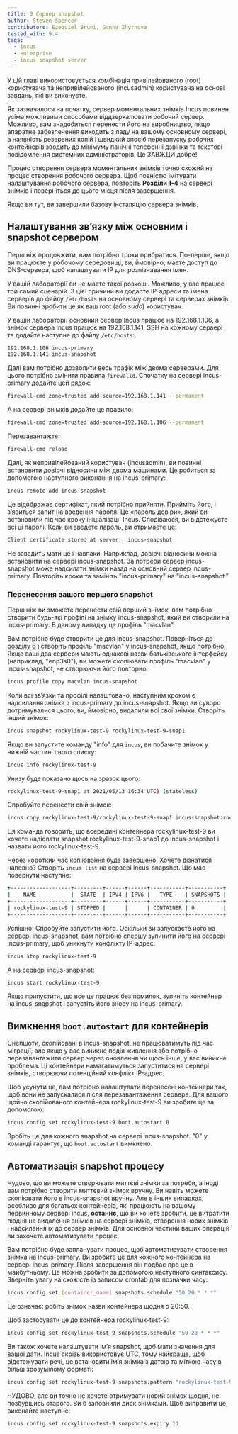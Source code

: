 ```yaml
---
title: 9 Сервер snapshot
author: Steven Spencer
contributors: Ezequiel Bruni, Ganna Zhyrnova
tested_with: 9.4
tags:
  - incus
  - enterprise
  - incus snapshot server
---
```


У цій главі використовується комбінація привілейованого (root) користувача та непривілейованого (incusadmin) користувача на основі завдань, які ви виконуєте.

Як зазначалося на початку, сервер моментальних знімків Incus повинен усіма можливими способами віддзеркалювати робочий сервер. Можливо, вам знадобиться перенести його на виробництво, якщо апаратне забезпечення виходить з ладу на вашому основному сервері, а наявність резервних копій і швидкий спосіб перезапуску робочих контейнерів зводить до мінімуму панічні телефонні дзвінки та текстові повідомлення системних адміністраторів. Це ЗАВЖДИ добре!

Процес створення сервера моментальних знімків точно схожий на процес створення робочого сервера. Щоб повністю імітувати налаштування робочого сервера, повторіть **Розділи 1-4** на сервері знімків і поверніться до цього місця після завершення.

Якщо ви тут, ви завершили базову інсталяцію сервера знімків.

## Налаштування зв’язку між основним і snapshot сервером

Перш ніж продовжити, вам потрібно трохи прибратися. По-перше, якщо ви працюєте у робочому середовищі, ви, ймовірно, маєте доступ до DNS-сервера, щоб налаштувати IP для розпізнавання імен.

У вашій лабораторії ви не маєте такої розкоші. Можливо, у вас працює той самий сценарій. З цієї причини ви додасте IP-адреси та імена серверів до файлу `/etc/hosts` на основному сервері та серверах знімків. Ви повинні зробити це як ваш root (або _sudo_) користувач.

У вашій лабораторії основний сервер Incus працює на 192.168.1.106, а знімок сервера Incus працює на 192.168.1.141. SSH на кожному сервері та додайте наступне до файлу `/etc/hosts`:

```bash
192.168.1.106 incus-primary
192.168.1.141 incus-snapshot
```

Далі вам потрібно дозволити весь трафік між двома серверами. Для цього потрібно змінити правила `firewalld`. Спочатку на сервері incus-primary додайте цей рядок:

```bash
firewall-cmd zone=trusted add-source=192.168.1.141 --permanent
```

А на сервері знімків додайте це правило:

```bash
firewall-cmd zone=trusted add-source=192.168.1.106 --permanent
```

Перезавантажте:

```bash
firewall-cmd reload
```

Далі, як непривілейований користувач (incusadmin), ви повинні встановити довірчі відносини між двома машинами. Це робиться за допомогою наступного виконання на incus-primary:

```bash
incus remote add incus-snapshot
```

Це відображає сертифікат, який потрібно прийняти. Прийміть його, і з’явиться запит на введення пароля. Це «пароль довіри», який ви встановили під час кроку ініціалізації Incus. Сподіваюся, ви відстежуєте всі ці паролі. Коли ви введете пароль, ви отримаєте це:

```bash
Client certificate stored at server:  incus-snapshot
```

Не завадить мати це і навпаки. Наприклад, довірчі відносини можна встановити на сервері incus-snapshot. За потреби сервер incus-snapshot може надсилати знімки назад на основний сервер incus-primary. Повторіть кроки та замініть "incus-primary" на "incus-snapshot."

### Перенесення вашого першого snapshot

Перш ніж ви зможете перенести свій перший знімок, вам потрібно створити будь-які профілі на знімку incus-snapshot, який ви створили на incus-primary. В даному випадку це профіль "macvlan".

Вам потрібно буде створити це для incus-snapshot. Поверніться до [розділу 6](06-profiles.md) і створіть профіль "macvlan" у incus-snapshot, якщо потрібно. Якщо ваші два сервери мають однакові назви батьківського інтерфейсу (наприклад, "enp3s0"), ви можете скопіювати профіль "macvlan" у incus-snapshot, не створюючи його повторно:

```bash
incus profile copy macvlan incus-snapshot
```

Коли всі зв’язки та профілі налаштовано, наступним кроком є ​​надсилання знімка з incus-primary до incus-snapshot. Якщо ви суворо дотримувалися цього, ви, ймовірно, видалили всі свої знімки. Створіть інший знімок:

```bash
incus snapshot rockylinux-test-9 rockylinux-test-9-snap1
```

Якщо ви запустите команду "info" для `incus`, ви побачите знімок у нижній частині свого списку:

```bash
incus info rockylinux-test-9
```

Унизу буде показано щось на зразок цього:

```bash
rockylinux-test-9-snap1 at 2021/05/13 16:34 UTC) (stateless)
```

Спробуйте перенести свій знімок:

```bash
incus copy rockylinux-test-9/rockylinux-test-9-snap1 incus-snapshot:rockylinux-test-9
```

Ця команда говорить, що всередині контейнера rockylinux-test-9 ви хочете надіслати snapshot rockylinux-test-9-snap1 до incus-snapshot і назвати його rockylinux-test-9.

Через короткий час копіювання буде завершено. Хочете дізнатися напевно? Створіть `incus list` на сервері incus-snapshot. Що має повернути наступне:

```bash
+-------------------+---------+------+------+-----------+-----------+
|    NAME           |  STATE  | IPV4 | IPV6 |   TYPE    | SNAPSHOTS |
+-------------------+---------+------+------+-----------+-----------+
| rockylinux-test-9 | STOPPED |      |      | CONTAINER | 0         |
+-------------------+---------+------+------+-----------+-----------+
```

Успішно! Спробуйте запустити його. Оскільки ви запускаєте його на сервері incus-snapshot, вам потрібно спершу зупинити його на сервері incus-primary, щоб уникнути конфлікту IP-адрес:

```bash
incus stop rockylinux-test-9
```

А на сервері incus-snapshot:

```bash
incus start rockylinux-test-9
```

Якщо припустити, що все це працює без помилок, зупиніть контейнер на incus-snapshot і запустіть його знову на incus-primary.

## Вимкнення `boot.autostart` для контейнерів

Снепшоти, скопійовані в incus-snapshot, не працюватимуть під час міграції, але якщо у вас виникне подія живлення або потрібно перезавантажити сервер через оновлення чи щось інше, у вас виникне проблема. Ці контейнери намагатимуться запуститися на сервері знімків, створюючи потенційний конфлікт IP-адрес.

Щоб усунути це, вам потрібно налаштувати перенесені контейнери так, щоб вони не запускалися після перезавантаження сервера. Для вашого щойно скопійованого контейнера rockylinux-test-9 ви зробите це за допомогою:

```bash
incus config set rockylinux-test-9 boot.autostart 0
```

Зробіть це для кожного snapshot на сервері incus-snapshot. "0" у команді гарантує, що `boot.autostart` вимкнено.

## Автоматизація snapshot процесу

Чудово, що ви можете створювати миттєві знімки за потреби, а іноді вам потрібно створити миттєвий знімок вручну. Ви навіть можете скопіювати його в incus-snapshot вручну. Але в інших випадках, особливо для багатьох контейнерів, які працюють на вашому первинному сервері incus, **останнє**, що ви хочете зробити, це витратити півдня на видалення знімків на сервері знімків, створення нових знімків і надсилання їх до сервер знімків. Для основної частини ваших операцій ви захочете автоматизувати процес.

Вам потрібно буде запланувати процес, щоб автоматизувати створення знімка на incus-primary. Ви зробите це для кожного контейнера на сервері incus-primary. Після завершення він подбає про це в майбутньому. Це можна зробити за допомогою наступного синтаксису. Зверніть увагу на схожість із записом crontab для позначки часу:

```bash
incus config set [container_name] snapshots.schedule "50 20 * * *"
```

Це означає: робіть знімок назви контейнера щодня о 20:50.

Щоб застосувати це до контейнера rockylinux-test-9:

```bash
incus config set rockylinux-test-9 snapshots.schedule "50 20 * * *"
```

Ви також хочете налаштувати ім’я snapshot, щоб мати значення для вашої дати. Incus скрізь використовує UTC, тому найкраще, щоб відстежувати речі, це встановити ім’я знімка з датою та міткою часу в більш зрозумілому форматі:

```bash
incus config set rockylinux-test-9 snapshots.pattern "rockylinux-test-9{{ creation_date|date:'2006-01-02_15-04-05' }}"
```

ЧУДОВО, але ви точно не хочете отримувати новий знімок щодня, не позбувшись старого. Ви б заповнили диск знімками. Щоб виправити це, виконайте наступне:

```bash
incus config set rockylinux-test-9 snapshots.expiry 1d
```
